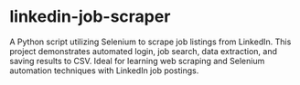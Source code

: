 # linkedin-job-scraper
 A Python script utilizing Selenium to scrape job listings from LinkedIn. This project demonstrates automated login, job search, data extraction, and saving results to CSV. Ideal for learning web scraping and Selenium automation techniques with LinkedIn job postings.
